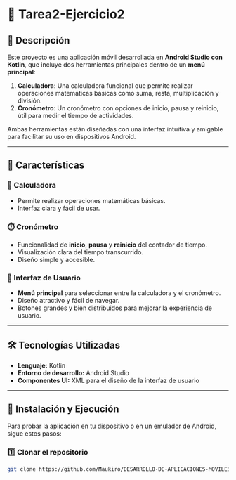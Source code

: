 # 📱 Tarea2-Ejercicio2

## 📌 Descripción

Este proyecto es una aplicación móvil desarrollada en **Android Studio con Kotlin**, que incluye dos herramientas principales dentro de un **menú principal**:

1. **Calculadora**: Una calculadora funcional que permite realizar operaciones matemáticas básicas como suma, resta, multiplicación y división.
2. **Cronómetro**: Un cronómetro con opciones de inicio, pausa y reinicio, útil para medir el tiempo de actividades.

Ambas herramientas están diseñadas con una interfaz intuitiva y amigable para facilitar su uso en dispositivos Android.

---

## 🚀 Características

### 🧮 Calculadora
- Permite realizar operaciones matemáticas básicas.
- Interfaz clara y fácil de usar.

### ⏱️ Cronómetro
- Funcionalidad de **inicio**, **pausa** y **reinicio** del contador de tiempo.
- Visualización clara del tiempo transcurrido.
- Diseño simple y accesible.

### 🎨 Interfaz de Usuario
- **Menú principal** para seleccionar entre la calculadora y el cronómetro.
- Diseño atractivo y fácil de navegar.
- Botones grandes y bien distribuidos para mejorar la experiencia de usuario.

---

## 🛠️ Tecnologías Utilizadas

- **Lenguaje:** Kotlin
- **Entorno de desarrollo:** Android Studio
- **Componentes UI:** XML para el diseño de la interfaz de usuario
---

## 🔧 Instalación y Ejecución

Para probar la aplicación en tu dispositivo o en un emulador de Android, sigue estos pasos:

### 1️⃣ Clonar el repositorio
```bash
git clone https://github.com/Maukiro/DESARROLLO-DE-APLICACIONES-MOVILES-NATIVAS.git

